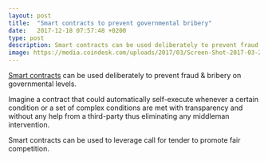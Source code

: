 ```yaml
---
layout: post
title:  "Smart contracts to prevent governmental bribery"
date:   2017-12-18 07:57:48 +0200
type: post
description: Smart contracts can be used deliberately to prevent fraud & bribery on governmental levels
image: https://media.coindesk.com/uploads/2017/03/Screen-Shot-2017-03-28-at-5.43.08-PM.png
---
```

[Smart contracts](https://opensource.com/article/17/12/whats-blockchain-smart-contract) can be used deliberately to prevent fraud & bribery on governmental levels.

Imagine a contract that could automatically self-execute whenever a certain condition or a set of complex conditions are met with transparency and without any help from a third-party thus eliminating any middleman intervention.

Smart contracts can be used to leverage call for tender to promote fair competition.